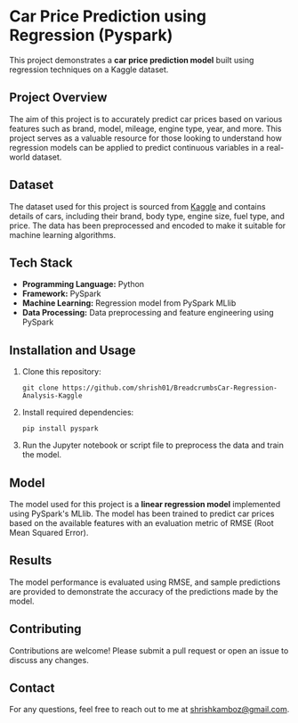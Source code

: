 <!DOCTYPE html>
<html lang="en">
<head>
    <meta charset="UTF-8">
    <meta name="viewport" content="width=device-width, initial-scale=1.0">
</head>
<body>
<h1>Car Price Prediction using Regression (Pyspark)</h1>
    
<p>This project demonstrates a <strong>car price prediction model</strong> built using regression techniques on a Kaggle dataset.</p>
    
<h2>Project Overview</h2>
    <p>The aim of this project is to accurately predict car prices based on various features such as brand, model, mileage, engine type, year, and more. This project serves as a valuable resource for those looking to understand how regression models can be applied to predict continuous variables in a real-world dataset.</p>

<h2>Dataset</h2>
    <p>The dataset used for this project is sourced from <a href="https://www.kaggle.com">Kaggle</a> and contains details of cars, including their brand, body type, engine size, fuel type, and price. The data has been preprocessed and encoded to make it suitable for machine learning algorithms.</p>

<h2>Tech Stack</h2>
    <ul>
        <li><strong>Programming Language:</strong> Python</li>
        <li><strong>Framework:</strong> PySpark</li>
        <li><strong>Machine Learning:</strong> Regression model from PySpark MLlib</li>
        <li><strong>Data Processing:</strong> Data preprocessing and feature engineering using PySpark</li>
    </ul>

<h2>Installation and Usage</h2>
    <ol>
        <li>Clone this repository:</li>
        <pre><code>git clone https://github.com/shrish01/BreadcrumbsCar-Regression-Analysis-Kaggle</code></pre>
        <li>Install required dependencies:</li>
        <pre><code>pip install pyspark</code></pre>
        <li>Run the Jupyter notebook or script file to preprocess the data and train the model.</li>
    </ol>

<h2>Model</h2>
    <p>The model used for this project is a <strong>linear regression model</strong> implemented using PySpark's MLlib. The model has been trained to predict car prices based on the available features with an evaluation metric of RMSE (Root Mean Squared Error).</p>

<h2>Results</h2>
    <p>The model performance is evaluated using RMSE, and sample predictions are provided to demonstrate the accuracy of the predictions made by the model.</p>
    
<h2>Contributing</h2>
    <p>Contributions are welcome! Please submit a pull request or open an issue to discuss any changes.</p>

<h2>Contact</h2>
    <p>For any questions, feel free to reach out to me at <a href="shrishkamboz@gmail.com">shrishkamboz@gmail.com</a>.</p>
</body>
</html>
